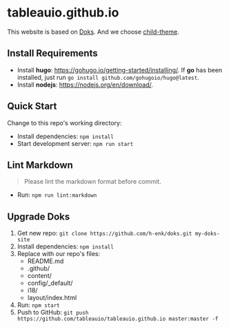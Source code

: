 # tableauio.github.io
This website is based on [Doks](https://getdoks.org). And we choose [child-theme](https://getdoks.org/docs/prologue/quick-start/#child-theme).

## Install Requirements

- Install **hugo**: https://gohugo.io/getting-started/installing/. If **go** has been installed, just run `go install github.com/gohugoio/hugo@latest`.
- Install **nodejs**: https://nodejs.org/en/download/.

## Quick Start

Change to this repo's working directory:

- Install dependencies: `npm install`
- Start development server: `npm run start`

## Lint Markdown

> Please lint the markdown format before commit.

- Run: `npm run lint:markdown`

## Upgrade Doks

1. Get new repo: `git clone https://github.com/h-enk/doks.git my-doks-site`
2. Install dependencies: `npm install`
3. Replace with our repo's files:
   - README.md
   - .github/
   - content/
   - config/_default/
   - i18/
   - layout/index.html
4. Run: `npm start`
5. Push to GitHub: `git push https://github.com/tableauio/tableauio.github.io master:master -f`
